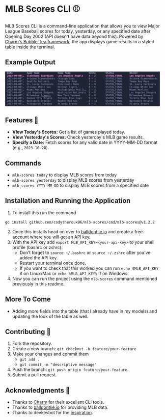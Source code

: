 # MLB Scores CLI ⚾
MLB Scores CLI is a command-line application that allows you to view Major League Baseball scores for today, yesterday, or any specified date after Opening Day 2002 (API doesn't have data beyond this). Powered by [Charm's Bubble Tea framework](https://charm.sh), the app displays game results in a styled table inside the terminal.


## Example Output

![Example Output](assets/image.png)


## Features 🚀

- **View Today's Scores:** Get a list of games played today.
- **View Yesterday's Scores:** Check yesterday's MLB game results.
- **Specify a Date:** Fetch scores for any valid date in YYYY-MM-DD format (e.g., `2023-10-28`).


## Commands

- `mlb-scores today` to display MLB scores from today
- `mlb-scores yesterday` to display MLB scores from yesterday
- `mlb-scores YYYY-MM-DD` to display MLB scores from a specified date



## Installation and Running the Application

1.  To install this run the command 
```bash
go install github.com/codytheroux96/mlb-scores/cmd/mlb-scores@v1.2.2
```
2. Once this installs head on over to [balldontlie.io](https://balldontlie.io) and create a free account where you will get an API key.
3. With the API key add `export MLB_API_KEY=<your-api-key>` to your shell profile (bashrc or zshrc):
    - Don't forget to `source ~/.bashrc` or `source ~/.zshrc` after you've added the API key.
    - Restart your terminal once done.
    - If you want to check that this worked you can run `echo $MLB_API_KEY` if on Linux/Mac or `echo %MLB_API_KEY%` if on Windows.
4. Now you can run the project using the `mlb-scores` command mentioned previously in this readme. 


## More To Come

- Adding more fields into the table (that I already have in my models) and updating the look of the table as well.


## Contributing 🤝
1. Fork the repository.
2. Create a new branch: `git checkout -b feature/your-feature`
3. Make your changes and commit them
    - `git add .`
    - `git commit -m "descriptive message"`
4. Push the branch: `git push origin feature/your-feature`.
5. Submit a pull request.


## Acknowledgments 🙏
- Thanks to [Charm](https://charm.sh) for their excellent CLI tools.
- Thanks to [balldontlie.io](https://balldontlie.io) for providing MLB data.
- Thanks to devkevbot for the [inspiration](https://github.com/devkevbot/who-scored).

